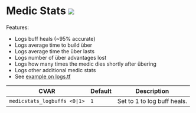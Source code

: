 # Medic Stats <a href="https://sourcemod.krus.dk/medicstats.zip"><img src="https://img.shields.io/badge/-download-informational" /></a>

Features:

- Logs buff heals (~95% accurate)
- Logs average time to build über
- Logs average time the über lasts
- Logs number of über advantages lost
- Logs how many times the medic dies shortly after übering
- Logs other additional medic stats
- See [example on logs.tf](https://logs.tf/154545)

| CVAR                         | Default | Description                 |
| ---------------------------- | ------- | --------------------------- |
| `medicstats_logbuffs <0\|1>` | `1`     | Set to 1 to log buff heals. |
